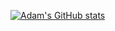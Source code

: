 [![Adam's GitHub stats](https://github-readme-stats.vercel.app/api?username=adamgajzlerowicz)](https://github.com/adamgajzlerowicz/github-readme-stats)
